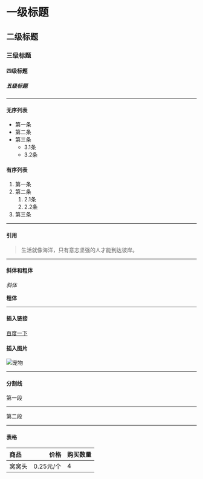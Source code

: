 # 一级标题
## 二级标题
### 三级标题
#### 四级标题
##### 五级标题
---
#### 无序列表
- 第一条
- 第二条
- 第三条
  * 3.1条
  * 3.2条
#### 有序列表
1. 第一条
2. 第二条
     1. 2.1条
     2. 2.2条
3. 第三条
---
#### 引用
> 生活就像海洋，只有意志坚强的人才能到达彼岸。
---
#### 斜体和粗体
*斜体*

**粗体**

---
#### 插入链接
[百度一下](https://www.baidu.com)
#### 插入图片
![宠物](https://timgsa.baidu.com/timg?image&quality=80&size=b9999_10000&sec=1569168245151&di=aee74b6efd97d3d04cd2a085a7f3eb0c&imgtype=0&src=http%3A%2F%2Fb-ssl.duitang.com%2Fuploads%2Fitem%2F201407%2F22%2F20140722182918_tV8aa.jpeg)

---
#### 分割线

第一段
***
第二段

---
#### 表格
| 商品 | 价格 | 购买数量 |
| :------- | -----: | ----- |
| 窝窝头 | 0.25元/个 | 4 |
